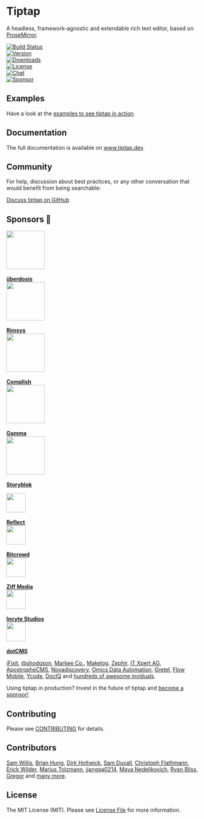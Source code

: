 <h1>Tiptap</h1><p>A headless, framework-agnostic and extendable rich text editor, based on <a target="_blank" rel="noopener noreferrer nofollow" href="https://github.com/ProseMirror/prosemirror">ProseMirror</a>.</p><p><a target="_blank" rel="noopener noreferrer nofollow" href="https://github.com/ueberdosis/tiptap/actions"><img as="img" src="https://github.com/ueberdosis/tiptap/workflows/build/badge.svg" alt="Build Status" data-node-view-content="" style="white-space: pre-wrap; display: block;"></a> <a target="_blank" rel="noopener noreferrer nofollow" href="https://www.npmjs.com/package/@tiptap/core"><img as="img" src="https://img.shields.io/npm/v/@tiptap/core.svg?label=version" alt="Version" data-node-view-content="" style="white-space: pre-wrap; display: block;"></a> <a target="_blank" rel="noopener noreferrer nofollow" href="https://npmcharts.com/compare/@tiptap/core?minimal=true"><img as="img" src="https://img.shields.io/npm/dm/@tiptap/core.svg" alt="Downloads" data-node-view-content="" style="white-space: pre-wrap; display: block;"></a> <a target="_blank" rel="noopener noreferrer nofollow" href="https://www.npmjs.com/package/@tiptap/core"><img as="img" src="https://img.shields.io/npm/l/@tiptap/core.svg" alt="License" data-node-view-content="" style="white-space: pre-wrap; display: block;"></a> <a target="_blank" rel="noopener noreferrer nofollow" href="https://discord.gg/WtJ49jGshW"><img as="img" src="https://img.shields.io/badge/chat-on%20discord-7289da.svg?sanitize=true" alt="Chat" data-node-view-content="" style="white-space: pre-wrap; display: block;"></a> <a target="_blank" rel="noopener noreferrer nofollow" href="https://github.com/sponsors/ueberdosis"><img as="img" src="https://img.shields.io/static/v1?label=Sponsor&amp;message=%E2%9D%A4&amp;logo=GitHub" alt="Sponsor" data-node-view-content="" style="white-space: pre-wrap; display: block;"></a></p><h2>Examples</h2><p>Have a look at the <a target="_blank" rel="noopener noreferrer nofollow" href="https://www.tiptap.dev/examples">examples to see tiptap in action</a>.</p><h2>Documentation</h2><p>The full documentation is available on <a target="_blank" rel="noopener noreferrer nofollow" href="https://www.tiptap.dev/installation">www.tiptap.dev</a>.</p><h2>Community</h2><p>For help, discussion about best practices, or any other conversation that would benefit from being searchable:</p><p><a target="_blank" rel="noopener noreferrer nofollow" href="https://github.com/ueberdosis/tiptap/discussions">Discuss tiptap on GitHub</a></p><h2>Sponsors 💖</h2><p><a target="_blank" rel="noopener noreferrer nofollow" href="https://ueberdosis.io/"><img as="img" src="https://unavatar.io/github/ueberdosis" width="100" data-node-view-content="" style="white-space: pre-wrap; display: block;"><br><strong>überdosis</strong> </a><a target="_blank" rel="noopener noreferrer nofollow" href="https://rimsys.io/"><img as="img" src="https://unavatar.io/github/rimsys" width="100" data-node-view-content="" style="white-space: pre-wrap; display: block;"><br><strong>Rimsys</strong> </a><a target="_blank" rel="noopener noreferrer nofollow" href="https://www.complish.app/"><img as="img" src="https://uploads-ssl.webflow.com/5fa93d27380666789a1cbbd3/5fae50824b4d2d06f3d2898f_Frame%20374.png" width="100" data-node-view-content="" style="white-space: pre-wrap; display: block;"><br><strong>Complish</strong> </a><a target="_blank" rel="noopener noreferrer nofollow" href="https://www.gamma.app/"><img as="img" src="https://unavatar.io/gamma.app" width="100" data-node-view-content="" style="white-space: pre-wrap; display: block;"><br><strong>Gamma</strong> </a><a target="_blank" rel="noopener noreferrer nofollow" href="https://www.storyblok.com/"><img as="img" src="https://unavatar.io/github/storyblok" width="100" data-node-view-content="" style="white-space: pre-wrap; display: block;"><br><strong>Storyblok</strong></a></p><p><a target="_blank" rel="noopener noreferrer nofollow" href="https://reflect.app/"><img as="img" src="https://unavatar.io/reflect.app" width="50" data-node-view-content="" style="white-space: pre-wrap; display: block;"><br><strong>Reflect</strong> </a><a target="_blank" rel="noopener noreferrer nofollow" href="https://bitcrowd.net/"><img as="img" src="https://unavatar.io/bitcrowd.net" width="50" data-node-view-content="" style="white-space: pre-wrap; display: block;"><br><strong>Bitcrowd</strong> </a><a target="_blank" rel="noopener noreferrer nofollow" href="https://ziffmedia.com/"><img as="img" src="https://unavatar.io/github/ziffmedia" width="50" data-node-view-content="" style="white-space: pre-wrap; display: block;"><br><strong>Ziff Media</strong> </a><a target="_blank" rel="noopener noreferrer nofollow" href="https://incytestudios.com/"><img as="img" src="https://unavatar.io/github/incyte" width="50" data-node-view-content="" style="white-space: pre-wrap; display: block;"><br><strong>Incyte Studios</strong> </a><a target="_blank" rel="noopener noreferrer nofollow" href="https://dotcms.com/"><img as="img" src="https://unavatar.io/github/dotcms" width="50" data-node-view-content="" style="white-space: pre-wrap; display: block;"><br><strong>dotCMS</strong></a></p><p><a target="_blank" rel="noopener noreferrer nofollow" href="https://www.ifixit.com/">iFixit</a>, <a target="_blank" rel="noopener noreferrer nofollow" href="https://github.com/shodgson">@shodgson</a>, <a target="_blank" rel="noopener noreferrer nofollow" href="https://markee.io/">Markee Co.</a>, <a target="_blank" rel="noopener noreferrer nofollow" href="https://www.makelog.com/">Makelog</a>, <a target="_blank" rel="noopener noreferrer nofollow" href="https://zephir.ch/">Zephir</a>, <a target="_blank" rel="noopener noreferrer nofollow" href="https://itxpert.ch/">IT Xpert AG</a>, <a target="_blank" rel="noopener noreferrer nofollow" href="https://apostrophecms.com/">ApostropheCMS</a>, <a target="_blank" rel="noopener noreferrer nofollow" href="http://www.novadiscovery.com/">Novadiscovery</a>, <a target="_blank" rel="noopener noreferrer nofollow" href="https://www.omicsautomation.com">Omics Data Automation</a>, <a target="_blank" rel="noopener noreferrer nofollow" href="https://github.com/gretelapp#:~:text=http%3A//www.gretel.co">Gretel</a>, <a target="_blank" rel="noopener noreferrer nofollow" href="https://www.flowmobile.app/">Flow Mobile</a>, <a target="_blank" rel="noopener noreferrer nofollow" href="https://www.ycode.com/">Ycode</a>, <a target="_blank" rel="noopener noreferrer nofollow" href="https://www.dociq.io/">DocIQ</a> and <a target="_blank" rel="noopener noreferrer nofollow" href="https://github.com/sponsors/ueberdosis">hundreds of awesome inviduals</a>.</p><p>Using tiptap in production? Invest in the future of tiptap and <a target="_blank" rel="noopener noreferrer nofollow" href="https://github.com/sponsors/ueberdosis">become a sponsor!</a></p><h2>Contributing</h2><p>Please see <a target="_blank" rel="noopener noreferrer nofollow" href="CONTRIBUTING.md">CONTRIBUTING</a> for details.</p><h2>Contributors</h2><p><a target="_blank" rel="noopener noreferrer nofollow" href="https://github.com/samwillis">Sam Willis</a>, <a target="_blank" rel="noopener noreferrer nofollow" href="https://github.com/BrianHung">Brian Hung</a>, <a target="_blank" rel="noopener noreferrer nofollow" href="https://github.com/holtwick">Dirk Holtwick</a>, <a target="_blank" rel="noopener noreferrer nofollow" href="https://github.com/SamDuvall">Sam Duvall</a>, <a target="_blank" rel="noopener noreferrer nofollow" href="https://github.com/Chrissi2812">Christoph Flathmann</a>, <a target="_blank" rel="noopener noreferrer nofollow" href="https://github.com/erickwilder">Erick Wilder</a>, <a target="_blank" rel="noopener noreferrer nofollow" href="https://github.com/mariux">Marius Tolzmann</a>, <a target="_blank" rel="noopener noreferrer nofollow" href="https://github.com/jjangga0214">jjangga0214</a>, <a target="_blank" rel="noopener noreferrer nofollow" href="https://github.com/mayacoda">Maya Nedeljkovich</a>, <a target="_blank" rel="noopener noreferrer nofollow" href="https://github.com/ryanbliss">Ryan Bliss</a>, <a target="_blank" rel="noopener noreferrer nofollow" href="https://github.com/gambolputty">Gregor</a> and <a target="_blank" rel="noopener noreferrer nofollow" href="../../contributors">many more</a>.</p><h2>License</h2><p>The MIT License (MIT). Please see <a target="_blank" rel="noopener noreferrer nofollow" href="LICENSE.md">License File</a> for more information.</p>